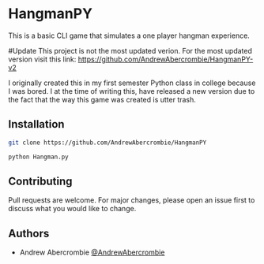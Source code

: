 # HangmanPY
This is a basic CLI game that simulates a one player hangman experience.


#Update
This project is not the most updated verion. For the most updated version visit this link: https://github.com/AndrewAbercrombie/HangmanPY-v2

I originally created this in my first semester Python class in college because I was bored. I at the time of writing this, have released a new version due to the fact that the way this game was created is utter trash. 


## Installation

```bash
git clone https://github.com/AndrewAbercrombie/HangmanPY

python Hangman.py
```

## Contributing

Pull requests are welcome. For major changes, please open an issue first to discuss what you would like to change.


## Authors

- Andrew Abercrombie [@AndrewAbercrombie](https://www.github.com/AndrewAbercrombie)

